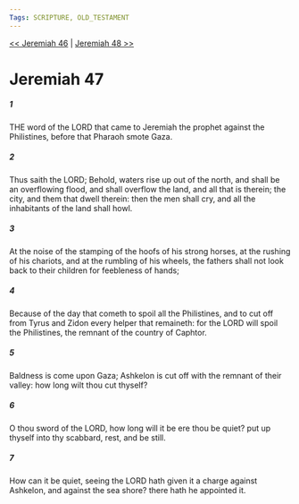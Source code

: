 ```yaml
---
Tags: SCRIPTURE, OLD_TESTAMENT
---
```


[<< Jeremiah 46](OLD_TESTAMENT/24_Jeremiah/Jeremiah_46.md) | [Jeremiah 48 >>](OLD_TESTAMENT/24_Jeremiah/Jeremiah_48.md)

# Jeremiah 47

##### 1
 THE word of the LORD that came to Jeremiah the prophet against the Philistines, before that Pharaoh smote Gaza.
##### 2
 Thus saith the LORD; Behold, waters rise up out of the north, and shall be an overflowing flood, and shall overflow the land, and all that is therein; the city, and them that dwell therein: then the men shall cry, and all the inhabitants of the land shall howl.
##### 3
 At the noise of the stamping of the hoofs of his strong horses, at the rushing of his chariots, and at the rumbling of his wheels, the fathers shall not look back to their children for feebleness of hands;
##### 4
 Because of the day that cometh to spoil all the Philistines, and to cut off from Tyrus and Zidon every helper that remaineth: for the LORD will spoil the Philistines, the remnant of the country of Caphtor.
##### 5
 Baldness is come upon Gaza; Ashkelon is cut off with the remnant of their valley: how long wilt thou cut thyself?
##### 6
 O thou sword of the LORD, how long will it be ere thou be quiet?  put up thyself into thy scabbard, rest, and be still.
##### 7
 How can it be quiet, seeing the LORD hath given it a charge against Ashkelon, and against the sea shore?  there hath he appointed it.
